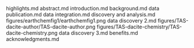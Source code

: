 highlights.md
abstract.md
introduction.md
background.md
data publication.md
data integration.md
discovery and analysis.md
figures/earthchemfig1/earthchemfig1.png
data discovery 2.md
figures/TAS-dacite-author/TAS-dacite-author.png
figures/TAS-dacite-chemistry/TAS-dacite-chemistry.png
data discovery 3.md
benefits.md
acknowledgments.md
